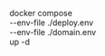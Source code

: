 
docker compose \
        --env-file ./deploy.env \
        --env-file ./domain.env \
        up -d 